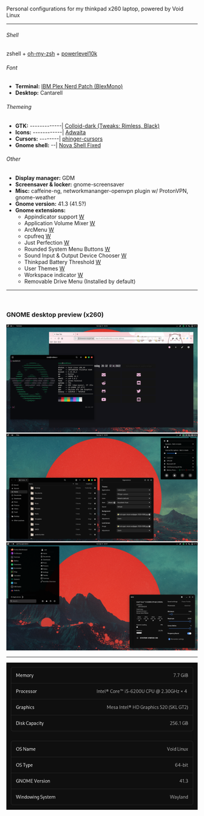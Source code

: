 <br/>
Personal configurations for my thinkpad x260 laptop, powered by Void Linux

** **

###### Shell
zshell + [oh-my-zsh](https://ohmyz.sh/) + [powerlevel10k](https://github.com/romkatv/powerlevel10k)

###### Font
* **Terminal:** [IBM Plex Nerd Patch (BlexMono)](https://www.nerdfonts.com/font-downloads)
* **Desktop:** Cantarell

###### Themeing
* **GTK:** -------------| [Colloid-dark (Tweaks: Rimless, Black)](https://www.pling.com/p/1661959)
* **Icons:** ------------| [Adwaita](https://www.youtube.com/watch?v=dQw4w9WgXcQ)
* **Cursors:** --------| [phinger-cursors](https://www.pling.com/p/1690782)
* **Gnome shell:** --| [Nova Shell Fixed](https://www.pling.com/p/1197147)

###### Other
* **Display manager:** GDM
* **Screensaver & locker:** gnome-screensaver
* **Misc:** caffeine-ng, networkmananger-openvpn plugin w/ ProtonVPN, gnome-weather
* **Gnome version:** 41.3 (41.5?)
* **Gnome extensions:**
  - Appindicator support [W](https://extensions.gnome.org/extension/615/appindicator-support/)
  - Application Volume Mixer [W](https://extensions.gnome.org/extension/3499/application-volume-mixer/)
  - ArcMenu [W](https://extensions.gnome.org/extension/3628/arcmenu/)
  - cpufreq [W](https://extensions.gnome.org/extension/1082/cpufreq/)
  - Just Perfection [W](https://extensions.gnome.org/extension/3843/just-perfection/)
  - Rounded System Menu Buttons [W](https://extensions.gnome.org/extension/4693/rounded-system-menu-buttons/)
  - Sound Input & Output Device Chooser [W](https://extensions.gnome.org/extension/906/sound-output-device-chooser/)
  - Thinkpad Battery Threshold [W](https://extensions.gnome.org/extension/4798/thinkpad-battery-threshold/)
  - User Themes [W](https://extensions.gnome.org/extension/19/user-themes/)
  - Workspace indicator [W](https://github.com/tty2/horizontal-workspace-indicator)
  - Removable Drive Menu (Installed by default)

** **

<br/>

### GNOME desktop preview (x260)
![laptoppreviewws1](XGWS1.png)
![laptoppreviewws2](XGWS2.png)
![laptoppreviewws3](XGWS3.png)

** **

![laptopabout](XSI.png)
